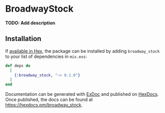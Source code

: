 # BroadwayStock

**TODO: Add description**

## Installation

If [available in Hex](https://hex.pm/docs/publish), the package can be installed
by adding `broadway_stock` to your list of dependencies in `mix.exs`:

```elixir
def deps do
  [
    {:broadway_stock, "~> 0.1.0"}
  ]
end
```

Documentation can be generated with [ExDoc](https://github.com/elixir-lang/ex_doc)
and published on [HexDocs](https://hexdocs.pm). Once published, the docs can
be found at <https://hexdocs.pm/broadway_stock>.

